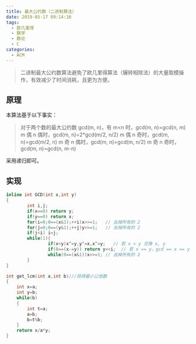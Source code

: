 ```yaml
---
title: 最大公约数（二进制算法）
date: 2019-05-17 09:14:16
tags:
  - 欧几里得
  - 数学
  - 数论
  - C
categories:
  - ACM
---
```


> 二进制最大公约数算法避免了欧几里得算法（辗转相除法）的大量取模操作，有效减少了时间消耗，且更为方便。

<!--more-->

## 原理

本算法基于以下事实：

> 对于两个数的最大公约数 gcd(m, n)，有
> m<n 时，gcd(m, n)=gcd(n, m)
> m 偶 n 偶时，gcd(m, n)=2\*gcd(m/2, n/2)
> m 偶 n 奇时，gcd(m, n)=gcd(m/2, n)
> m 奇 n 偶时，gcd(m, n)=gcd(m, n/2)
> m 奇 n 奇时，gcd(m, n)=gcd(n, m-n)

采用递归即可。

## 实现

```cpp 最大公约数
inline int GCD(int x,int y)
{
        int i,j;
        if(x==0) return y;
        if(y==0) return x;
        for(i=0;0==(x&1);++i)x>>=1;   // 去掉所有的 2
        for(j=0;0==(y&1);++j)y>>=1;   // 去掉所有的 2
        if(j<i) i=j;
        while(1){
                if(x<y)x^=y,y^=x,x^=y;   // 若 x < y 交换 x, y
                if(0==(x-=y)) return y<<i;  // 若 x == y，gcd == x == y（就是在辗转减，while(1) 控制）
                while(0==(x&1))x>>=1; // 去掉所有的 2
        }
}
```

```cpp 最小公倍数
int get_lcm(int a,int b)///获得最小公倍数
{
    int x=a;
    int y=b;
    while(b)
    {
        int t=a;
        a=b;
        b=t%b;
    }
    return x/a*y;
}
```
